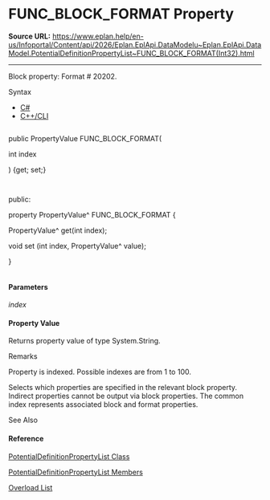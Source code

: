 # FUNC_BLOCK_FORMAT Property

**Source URL:** https://www.eplan.help/en-us/Infoportal/Content/api/2026/Eplan.EplApi.DataModelu~Eplan.EplApi.DataModel.PotentialDefinitionPropertyList~FUNC_BLOCK_FORMAT(Int32).html

---

Block property: Format # 20202.

Syntax

- [C#](#i-syntax-CS)
- [C++/CLI](#i-syntax-CPP2005)

```
```
public PropertyValue FUNC_BLOCK_FORMAT( 
   int index
) {get; set;}
```
```

```
```
public:
property PropertyValue^ FUNC_BLOCK_FORMAT {
   PropertyValue^ get(int index);
   void set (int index, PropertyValue^ value);
}
```
```

#### Parameters

*index*

#### Property Value

Returns property value of type System.String.

Remarks

Property is indexed. Possible indexes are from 1 to 100.

Selects which properties are specified in the relevant block property. Indirect properties cannot be output via block properties. The common index represents associated block and format properties.



See Also

#### Reference

[PotentialDefinitionPropertyList Class](Eplan.EplApi.DataModelu~Eplan.EplApi.DataModel.PotentialDefinitionPropertyList.html)
  
[PotentialDefinitionPropertyList Members](Eplan.EplApi.DataModelu~Eplan.EplApi.DataModel.PotentialDefinitionPropertyList_members.html)
  
[Overload List](Eplan.EplApi.DataModelu~Eplan.EplApi.DataModel.PotentialDefinitionPropertyList~FUNC_BLOCK_FORMAT.html)